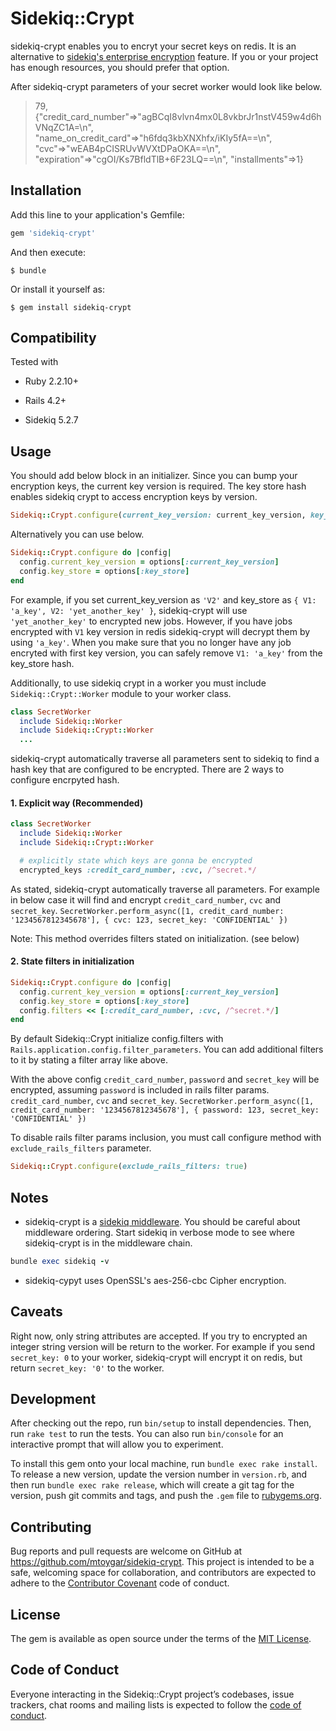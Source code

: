 # Sidekiq::Crypt

sidekiq-crypt enables you to encryt your secret keys on redis. It is an alternative to [sidekiq's enterprise encryption](https://github.com/mperham/sidekiq/wiki/Ent-Encryption) feature. If you or your project has enough resources, you should prefer that option.

After sidekiq-crypt parameters of your secret worker would look like below.

> 79, {"credit_card_number"=>"agBCqI8vlvn4mx0L8vkbrJr1nstV459w4d6hVNqZC1A=\n", "name_on_credit_card"=>"h6fdq3kbXNXhfx/iKIy5fA==\n", "cvc"=>"wEAB4pCISRUvWVXtDPaOKA==\n", "expiration"=>"cgOI/Ks7BfldTlB+6F23LQ==\n", "installments"=>1}

## Installation

Add this line to your application's Gemfile:

```ruby
gem 'sidekiq-crypt'
```

And then execute:

    $ bundle

Or install it yourself as:

    $ gem install sidekiq-crypt

## Compatibility

Tested with

- Ruby 2.2.10+

- Rails 4.2+

- Sidekiq 5.2.7

## Usage

You should add below block in an initializer. Since you can bump your encryption keys, the current key version is required. The key store hash enables sidekiq crypt to access encryption keys by version.

```ruby
Sidekiq::Crypt.configure(current_key_version: current_key_version, key_store: key_store)
```

Alternatively you can use below.
```ruby
Sidekiq::Crypt.configure do |config|
  config.current_key_version = options[:current_key_version]
  config.key_store = options[:key_store]
end
```

For example, if you set current_key_version as `'V2'` and key_store as `{ V1: 'a_key', V2: 'yet_another_key' }`, sidekiq-crypt will use `'yet_another_key'` to encrypted new jobs. However, if you have jobs encrypted with `V1` key version in redis sidekiq-crypt will decrypt them by using `'a_key'`. When you make sure that you no longer have any job encryted with first key version, you can safely remove `V1: 'a_key'` from the key_store hash.

Additionally, to use sidekiq crypt in a worker you must include `Sidekiq::Crypt::Worker` module to your worker class.

```ruby
class SecretWorker
  include Sidekiq::Worker
  include Sidekiq::Crypt::Worker
  ...
```

sidekiq-crypt automatically traverse all parameters sent to sidekiq to find a hash key that are configured to be encrypted. There are 2 ways to configure encrpyted hash.

#### 1. Explicit way (Recommended)
```ruby
class SecretWorker
  include Sidekiq::Worker
  include Sidekiq::Crypt::Worker

  # explicitly state which keys are gonna be encrypted
  encrypted_keys :credit_card_number, :cvc, /^secret.*/
```
As stated, sidekiq-crypt automatically traverse all parameters. For example in below case it will find and encrypt `credit_card_number`, `cvc` and `secret_key`.
`SecretWorker.perform_async([1, credit_card_number: '1234567812345678'], { cvc: 123, secret_key: 'CONFIDENTIAL' })`

Note: This method overrides filters stated on initialization. (see below)

#### 2. State filters in initialization

```ruby
Sidekiq::Crypt.configure do |config|
  config.current_key_version = options[:current_key_version]
  config.key_store = options[:key_store]
  config.filters << [:credit_card_number, :cvc, /^secret.*/]
end
```

By default Sidekiq::Crypt initialize config.filters with `Rails.application.config.filter_parameters`. You can add additional filters to it by stating a filter array like above.


With the above config `credit_card_number`, `password` and `secret_key` will be encrypted, assuming `password` is included in rails filter params.
`credit_card_number`, `cvc` and `secret_key`.
`SecretWorker.perform_async([1, credit_card_number: '1234567812345678'], { password: 123, secret_key: 'CONFIDENTIAL' })`

To disable rails filter params inclusion, you must call configure method with `exclude_rails_filters` parameter.

```ruby
Sidekiq::Crypt.configure(exclude_rails_filters: true)
```

## Notes

- sidekiq-crypt is a [sidekiq middleware](https://github.com/mperham/sidekiq/wiki/Middleware). You should be careful about middleware ordering. Start sidekiq in verbose mode to see where sidekiq-crypt is in the middleware chain.

```ruby
bundle exec sidekiq -v
```

- sidekiq-cypyt uses OpenSSL's aes-256-cbc Cipher encryption.

## Caveats

Right now, only string attributes are accepted. If you try to encrypted an integer string version will be return to the worker. For example if you send `secret_key: 0` to your worker, sidekiq-crypt will encrypt it on redis, but return `secret_key: '0'` to the worker.

## Development

After checking out the repo, run `bin/setup` to install dependencies. Then, run `rake test` to run the tests. You can also run `bin/console` for an interactive prompt that will allow you to experiment.

To install this gem onto your local machine, run `bundle exec rake install`. To release a new version, update the version number in `version.rb`, and then run `bundle exec rake release`, which will create a git tag for the version, push git commits and tags, and push the `.gem` file to [rubygems.org](https://rubygems.org).

## Contributing

Bug reports and pull requests are welcome on GitHub at https://github.com/mtoygar/sidekiq-crypt. This project is intended to be a safe, welcoming space for collaboration, and contributors are expected to adhere to the [Contributor Covenant](http://contributor-covenant.org) code of conduct.

## License

The gem is available as open source under the terms of the [MIT License](https://opensource.org/licenses/MIT).

## Code of Conduct

Everyone interacting in the Sidekiq::Crypt project’s codebases, issue trackers, chat rooms and mailing lists is expected to follow the [code of conduct](https://github.com/mtoygar/sidekiq-crypt/blob/master/CODE_OF_CONDUCT.md).


